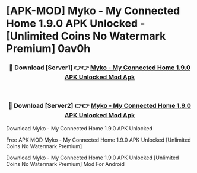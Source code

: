 # [APK-MOD] Myko - My Connected Home 1.9.0 APK Unlocked - [Unlimited Coins No Watermark Premium] 0av0h



<div align="center">
<h3>🔴 Download [Server1] 👉👉 <a href="https://momento.my/?title=Myko_-_My_Connected_Home_1.9.0_APK_Unlocked">Myko - My Connected Home 1.9.0 APK Unlocked Mod Apk</a></h3><br>

<h3>🔴 Download [Server2] 👉👉 <a href="https://momento.my/?title=Myko_-_My_Connected_Home_1.9.0_APK_Unlocked">Myko - My Connected Home 1.9.0 APK Unlocked Mod Apk</a></h3>
</div>



Download Myko - My Connected Home 1.9.0 APK Unlocked 

Free APK MOD Myko - My Connected Home 1.9.0 APK Unlocked [Unlimited Coins No Watermark Premium]

Download Myko - My Connected Home 1.9.0 APK Unlocked [Unlimited Coins No Watermark Premium] Mod For Android
